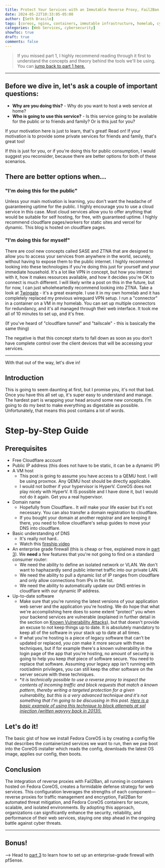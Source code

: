 ```yaml
---
title: Protect Your Services with an Immutable Reverse Proxy, Fail2Ban, and Cloudflare (Part 2)
date: 2024-05-22T10:33:05-05:00
author: [Seth Brasile]
tags: [coreos, nginx, containers, immutable infrastructure, homelab, cybersecurity, cloudflare]
categories: [Web Services, cybersecurity]
showToc: true
draft: true
comments: false
---
```


>If you missed part 1, I highly recommend reading through it first to understand the concepts and theory behind the tools we'll be using. You can [jump back to part 1 here.][part 1]

---

## Before we dive in, let's ask a couple of important questions:

- **Why are you doing this?** - Why do you want to host a web service at home?
- **Who is going to use this service?** - Is this service going to be available for the public or to friends and family? Or is this just for you?

If your motivation here is just to learn, that's great! Read on! If your motivation is to provide some private services for friends and family, that's great too!

If this is just for you, or if you're doing this for public consumption, I would suggest you reconsider, because there are better options for both of these scenarios.

## There are better options when...

### "I'm doing this for the public"
Unless your main motivation is learning, you don't want the headache of guaranteeing uptime for the public. I highly encourage you to use a cloud service in this case. Most cloud services allow you to offer anything that would be suitable for self hosting, for free, with guaranteed uptime. I highly recommend cloudflare pages/workers for static sites and vercel for dynamic. This blog is hosted on cloudflare pages.

### "I'm doing this for myself"

There are cool new concepts called SASE and ZTNA that are designed to allow you to access your services from anywhere in the world, securely, without having to expose them to the public internet. I highly recommend looking into these technologies if you're doing this just for yourself and your immediate household. It's a lot like VPN in concept, but how you interact with it, how it makes resources available, and how it decides you're OK to connect is much different. I will likely write a post on this in the future, but for now, I can just wholeheartedly recommend looking into ZTNA. Take a look at [Twingate](https://www.twingate.com/) - it's a great example. I use it in my own homelab and it has completely replaced my previous wireguard VPN setup. I run a "connector" in a container on a VM in my homelab. You can set up multiple connectors for redundancy, and it's all managed through their web interface. It took me all of 10 minutes to set up, and it's free.

(If you've heard of "cloudflare tunnel" and "tailscale" - this is basically the same thing)

The negative is that this concept starts to fall down as soon as you don't have complete control over the client devices that will be accessing your services.

---

With that out of the way, let's dive in!

## Introduction

This is going to seem daunting at first, but I promise you, it's not that bad. Once you have this all set up, it's super easy to understand and manage. The hardest part is wrapping your head around some new concepts. I'm going to do my best to make everything as digestable as possible. Unfortunately, that means this post contains a lot of words.



# Step-by-Step Guide

## Prerequisites
- Free Cloudflare account
- Public IP address (this does not have to be static, it can be a dynamic IP)
- A VM host
  - This post is going to assume you have access to a QEMU host. I will be using proxmox. Any QEMU host should be directly applicable.
  - I would not bother if your hypervisor is HyperV. CoreOS does not play nicely with HyperV. It IS possible and I have done it, but I would not do it again. Get you a real hypervisor.
- Domain name
  - Hopefully from Cloudflare.. It _will_ make your life easier but it's not necessary. You can also transfer a domain registration to cloudflare.
  - If you bought your domain at another registrar and are keeping it there, you need to follow cloudflare's setup guides to move your DNS into cloudflare.
- Basic understanding of DNS
  - It's really not hard..
  - Watch this [fireship video](https://www.youtube.com/watch?v=UVR9lhUGAyU)
- An enterprise grade firewall (this is cheap or free, explained more in [part 3]). We **need** a few features that you're not going to find on a standard consumer router:
  - We need the ability to define an isolated network or VLAN. We don't want to haphazardly send public internet traffic into our private LAN.
  - We need the ability to pull a dynamic list of IP ranges from cloudflare and only allow connections from IPs in the list.
  - We need the ability to automatically update our DNS entries in cloudflare with our dynamic IP address.
- Up-to-date software
  - Make sure that you're running the latest versions of your application web server and the application you're hosting. We do hope that what we're accomplishing here does to some extent "protect" you when your backend services are vulnerable (explained in further detail in the section on [Known Vulnerability Attacks]), but that doesn't provide an excuse to not keep things up to date. It is absolutely mandatory to keep all of the software in your stack up to date at all times.
  - If what you're hosting is a piece of legacy software that can't be updated or replaced, _you can_ make it more secure with these techniques, but if for example there's a known vulnerability in the login page of the app that you're hosting, no amount of security is going to help you keep _that_ piece of software secure. You need to replace that software. Assuming your legacy app isn't running with root/admin privileges, you can still keep the other software on the server secure with these techniques.
  - *_it is technically possible to use a reverse proxy to inspect the contents of incoming traffic and block requests that match a known pattern, thereby writing a targeted protection for a given vulnerability, but this is a very advanced technique and it's not something that I'm going to be discussing in this post. [Here is a basic example of using this technique to block attempts at sql injection (written wayyyy back in 2013!).](https://www.yourhowto.net/nginx-block-sql-injection-and-file-injection/)_

## Let's do it!

The basic gist of how we install Fedora CoreOS is by creating a config file that describes the containerized services we want to run, then we pxe boot into the CoreOS installer which reads the config, downloads the latest OS image, applies our config, then boots.

## Conclusion

The integration of reverse proxies with Fail2Ban, all running in containers hosted on Fedora CoreOS, creates a formidable defense strategy for web services. This configuration leverages the strengths of each component—reverse proxies for traffic management and encryption, Fail2Ban for automated threat mitigation, and Fedora CoreOS containers for secure, scalable, and isolated environments. By adopting this approach, organizations can significantly enhance the security, reliability, and performance of their web services, staying one step ahead in the ongoing battle against cyber threats.


---

## Bonus!

--> Head to [part 3] to learn how to set up an enterprise-grade firewall with pfSense.

[part 1]: /posts/protect-your-services-with-an-immutable-reverse-proxy-fail2ban-and-cloudflare-part-1/
<!-- [part 3]: /posts/protect-your-services-with-an-immutable-reverse-proxy-fail2ban-and-cloudflare-part-3/ -->
[part 3]: /coming-soon
[Known Vulnerability Attacks]: /posts/protect-your-services-with-an-immutable-reverse-proxy-fail2ban-and-cloudflare-part-1/#known-vulnerability-attacks
